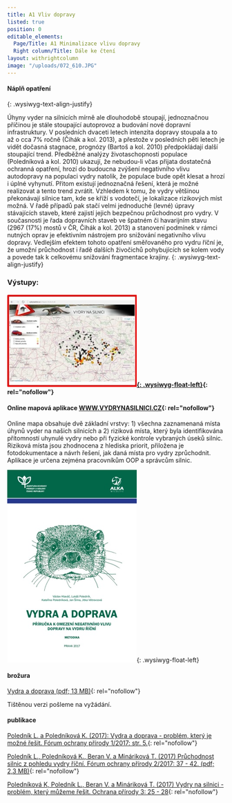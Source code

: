 ```yaml
---
title: A1 Vliv dopravy
listed: true
position: 0
editable_elements:
  Page/Title: A1 Minimalizace vlivu dopravy
  Right column/Title: Dále ke čtení
layout: withrightcolumn
image: "/uploads/072_610.JPG"
---
```

#### Náplň opatření
{: .wysiwyg-text-align-justify}

Úhyny vyder na silnicích mírně ale dlouhodobě stoupají, jednoznačnou
příčinou je stále stoupající autoprovoz a budování nové dopravní
infrastruktury. V posledních dvaceti letech intenzita dopravy stoupala a
to až o cca 7% ročně (Čihák a kol. 2013), a přestože v posledních pěti
letech je vidět dočasná stagnace, prognózy (Bartoš a kol. 2010)
předpokládají další stoupající trend. Předběžné analýzy životaschopnosti
populace (Poledníková a kol. 2010) ukazují, že nebudou-li včas přijata
dostatečná ochranná opatření, hrozí do budoucna zvýšení negativního
vlivu autodopravy na populaci vydry natolik, že populace bude opět
klesat a hrozí i úplné vyhynutí. Přitom existují jednoznačná řešení,
která je možné realizovat a tento trend zvrátit. Vzhledem k tomu, že
vydry většinou překonávají silnice tam, kde se kříží s vodotečí, je
lokalizace rizikových míst možná. V řadě případů pak stačí velmi
jednoduché (levné) úpravy stávajících staveb, které zajistí jejich
bezpečnou průchodnost pro vydry. V současnosti je řada dopravních staveb
ve špatném či havarijním stavu (2967 (17%) mostů v ČR, Čihák a kol.
2013) a stanovení podmínek v rámci nutných oprav je efektivním nástrojem
pro snižování negativního vlivu dopravy. Vedlejším efektem tohoto
opatření směřovaného pro vydru říční je, že umožní průchodnost i řadě
dalších živočichů pohybujících se kolem vody a povede tak k celkovému
snižování fragmentace krajiny.
{: .wysiwyg-text-align-justify}



### Výstupy:



#### [![](/uploads/vydrynasilnici_300.jpg){: .wysiwyg-float-left}][1]{: rel="nofollow"}

#### Online mapová aplikace [WWW.VYDRYNASILNICI.CZ](WWW.VYDRYNASILNICI.CZ "Link: WWW.VYDRYNASILNICI.CZ"){: rel="nofollow"} 

Online mapa obsahuje dvě základní vrstvy: 1) všechna zaznamenaná místa
úhynů vyder na našich silnicích a 2) riziková místa, který byla
identifikována přítomností uhynulé vydry nebo při fyzické kontrole
vybraných úseků silnic. Riziková místa jsou zhodnocena z hlediska
priorit, přiložena je fotodokumentace a návrh řešení, jak daná místa pro
vydry zprůchodnit. Aplikace je určena zejména pracovníkům OOP a správcům
silnic.

![](/uploads/vydra_a_doprava_-_ob_lka_300.jpg){: .wysiwyg-float-left}



#### brožura 

[Vydra a doprava (pdf; 13 MB)](/uploads/vydra_a_doprava_-_web_1.pdf
"vydra_a_doprava_-_web_1.pdf"){: rel="nofollow"} 

Tištěnou verzi pošleme na vyžádání. 















#### publikace 

[Poledník L. a Poledníková K. (2017): Vydra a doprava - problém, který
je možné řešit. Fórum ochrany přírody 1/2017: str.
5.](/uploads/11-vydra-a-doprava-problem-ktery-je-mozne-resit.pdf
"11-vydra-a-doprava-proble..."){: rel="nofollow"}

[Poledník L., Poledníková K., Beran V. a Mináriková T. (2017)
Průchodnost silnic z pohledu vydry říční. Fórum ochrany přírody 2/2017:
37 - 42. (pdf; 2,3
MB)](/uploads/12-pruchodnost-silnic-z-pohledu-vydry-ricni.pdf
"12-pruchodnost-silnic-z-p..."){: rel="nofollow"}

[Poledníková K, Poledník L., Beran V. a Mináriková T. (2017) Vydry na
silnici - problém, který můžeme řešit. Ochrana přírody 3: 25 -
28](/uploads/OP_03_2017_vydry.pdf "OP_03_2017_vydry.pdf"){:
rel="nofollow"} 



[1]: http://www.vydrynasilnici.cz

